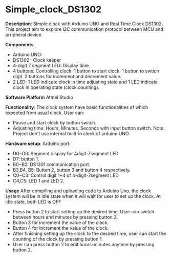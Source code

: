 # Simple_clock_DS1302 

**Description**: 
Simple clock with Arduino UNO and Real Time Clock DS1302. This project aim to explore I2C communication protocol between MCU and prripheral device. 

**Components**.
- Arduino UNO:
- DS1302 : Clock keeper
- 4-digit 7 segment LED: Display time.
- 4 buttons: Controlling clock: 1 button to start clock. 1 button to swtich digit. 2 buttons for increment and decrement value.  
- 2 LED: 1 LED indicate clock in time adjusting state and 1 LED indicate clock in operating state (clock counting).

**Software Platform**
Atmel Studio

**Functionality**: 
The clock system have basic functionalities of which expected from usual clock. User can: 
- Pause and start clock by button switch. 
- Adjusting time: Hours, Minutes, Seconds with input button switch.
Note: Project don't use internal built-in clock of arduino UNO.

**Hardware setup**: 
Arduino port: 
- D0~D6: Segment display for 4digit-7segment LED 
- D7: button 1. 
- B0~B2: DS1301 communication port. 
- B3,B4, B5: Button 2, button 3 and button 4 respectively.
- C0~C3: Control digit 1~4 of 4-digit-7segment LED
- C4,C5: LED 1 and LED 2. 

**Usage** 
After compiling and uploading code to Arduino Uno, the clock system will be in idle state when it will wait for user to set up the clock. At idle state, both LED is OFF
- Press button 2 to start setting up the desired time. User can switch between hours and minutes by pressing button 2.
- Button 3 for increment the value of the clock.
- Button 4 for increment the value of the clock.
- After finishing setting up the clock to the desired time, user can start the counting of the clock by pressing button 1.
- User can press button 2 to edit hours-minutes anytime by pressing button 2.

